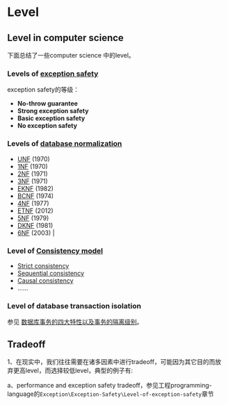 # Level

## Level in computer science

下面总结了一些computer science 中的level。

### Levels of [exception safety](https://en.wikipedia.org/wiki/Exception_safety)

exception safety的等级：

- **No-throw guarantee**
- **Strong exception safety**
- **Basic exception safety**
- **No exception safety**



### Levels of [database normalization](https://en.wikipedia.org/wiki/Database_normalization)

- [UNF](https://en.wikipedia.org/wiki/Unnormalized_form) (1970) 
- [1NF](https://en.wikipedia.org/wiki/1NF) (1970) 
- [2NF](https://en.wikipedia.org/wiki/2NF) (1971) 
- [3NF](https://en.wikipedia.org/wiki/3NF) (1971) 
- [EKNF](https://en.wikipedia.org/wiki/EKNF) (1982) 
- [BCNF](https://en.wikipedia.org/wiki/BCNF) (1974) 
- [4NF](https://en.wikipedia.org/wiki/4NF) (1977) 
- [ETNF](https://en.wikipedia.org/w/index.php?title=ETNF&action=edit&redlink=1) (2012) 
- [5NF](https://en.wikipedia.org/wiki/5NF) (1979) 
- [DKNF](https://en.wikipedia.org/wiki/DKNF) (1981) 
- [6NF](https://en.wikipedia.org/wiki/6NF) (2003) |



### Level of [Consistency model](https://en.wikipedia.org/wiki/Consistency_model)

- [Strict consistency](https://en.wikipedia.org/wiki/Consistency_model#Strict_consistency)
- [Sequential consistency](https://en.wikipedia.org/wiki/Consistency_model#Sequential_consistency)
- [Causal consistency](https://en.wikipedia.org/wiki/Consistency_model#Causal_consistency)
- ......



### Level of database transaction isolation

参见 [数据库事务的四大特性以及事务的隔离级别](https://www.cnblogs.com/fjdingsd/p/5273008.html)。



## Tradeoff

1、在现实中，我们往往需要在诸多因素中进行tradeoff，可能因为其它目的而放弃更高level，而选择较低level，典型的例子有:

a、performance and exception safety tradeoff，参见工程programming-language的`Exception\Exception-Safety\Level-of-exception-safety`章节